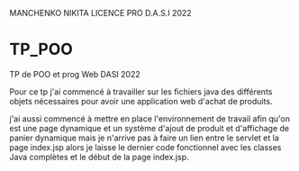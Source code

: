 MANCHENKO NIKITA                                                                                                                                LICENCE PRO D.A.S.I 2022

# TP_POO
TP de POO et prog Web DASI 2022

Pour ce tp j'ai commencé à travailler sur les fichiers java des différents objets nécessaires pour avoir une application web d'achat de produits.

j'ai aussi commencé à mettre en place l'environnement de travail afin qu'on est une page dynamique et un système d'ajout de produit et d'affichage de panier dynamique mais je n'arrive pas à faire un lien entre le servlet et la page index.jsp alors je laisse le dernier code fonctionnel avec les classes Java complètes et le début de la page index.jsp.
